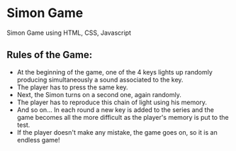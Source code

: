 # Simon Game
Simon Game using HTML, CSS, Javascript
## Rules of the Game:
- At the beginning of the game, one of the 4 keys lights up randomly producing simultaneously a sound associated to the key.
- The player has to press the same key.
- Next, the Simon turns on a second one, again randomly.
- The player has to reproduce this chain of light using his memory.
- And so on... In each round a new key is added to the series and the game becomes all the more difficult as the player's memory is put to the test.
- If the player doesn't make any mistake, the game goes on, so it is an endless game!

